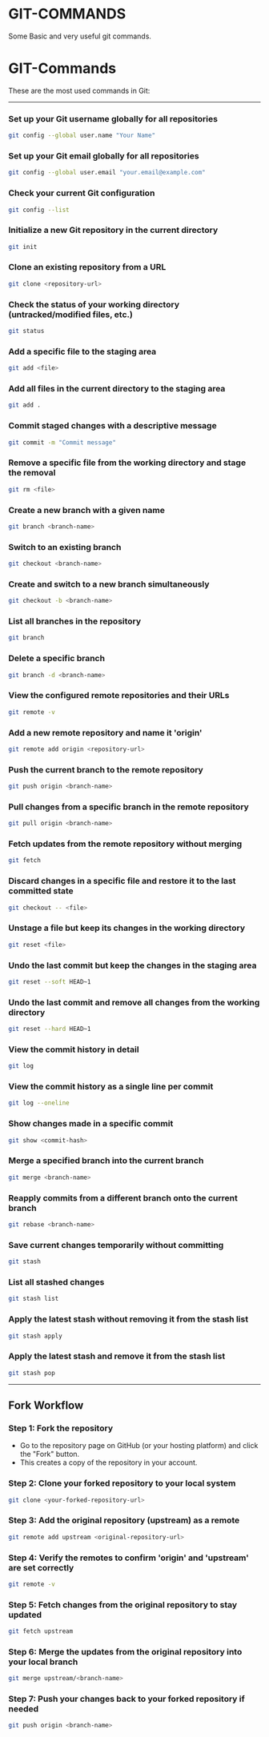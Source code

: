# GIT-COMMANDS
Some Basic and very useful git commands.
# GIT-Commands

These are the most used commands in Git:

---

### Set up your Git username globally for all repositories
```bash
git config --global user.name "Your Name"
```

### Set up your Git email globally for all repositories
```bash
git config --global user.email "your.email@example.com"
```

### Check your current Git configuration
```bash
git config --list
```

### Initialize a new Git repository in the current directory
```bash
git init
```

### Clone an existing repository from a URL
```bash
git clone <repository-url>
```

### Check the status of your working directory (untracked/modified files, etc.)
```bash
git status
```

### Add a specific file to the staging area
```bash
git add <file>
```

### Add all files in the current directory to the staging area
```bash
git add .
```

### Commit staged changes with a descriptive message
```bash
git commit -m "Commit message"
```

### Remove a specific file from the working directory and stage the removal
```bash
git rm <file>
```

### Create a new branch with a given name
```bash
git branch <branch-name>
```

### Switch to an existing branch
```bash
git checkout <branch-name>
```

### Create and switch to a new branch simultaneously
```bash
git checkout -b <branch-name>
```

### List all branches in the repository
```bash
git branch
```

### Delete a specific branch
```bash
git branch -d <branch-name>
```

### View the configured remote repositories and their URLs
```bash
git remote -v
```

### Add a new remote repository and name it 'origin'
```bash
git remote add origin <repository-url>
```

### Push the current branch to the remote repository
```bash
git push origin <branch-name>
```

### Pull changes from a specific branch in the remote repository
```bash
git pull origin <branch-name>
```

### Fetch updates from the remote repository without merging
```bash
git fetch
```

### Discard changes in a specific file and restore it to the last committed state
```bash
git checkout -- <file>
```

### Unstage a file but keep its changes in the working directory
```bash
git reset <file>
```

### Undo the last commit but keep the changes in the staging area
```bash
git reset --soft HEAD~1
```

### Undo the last commit and remove all changes from the working directory
```bash
git reset --hard HEAD~1
```

### View the commit history in detail
```bash
git log
```

### View the commit history as a single line per commit
```bash
git log --oneline
```

### Show changes made in a specific commit
```bash
git show <commit-hash>
```

### Merge a specified branch into the current branch
```bash
git merge <branch-name>
```

### Reapply commits from a different branch onto the current branch
```bash
git rebase <branch-name>
```

### Save current changes temporarily without committing
```bash
git stash
```

### List all stashed changes
```bash
git stash list
```

### Apply the latest stash without removing it from the stash list
```bash
git stash apply
```

### Apply the latest stash and remove it from the stash list
```bash
git stash pop
```

---

## Fork Workflow

### Step 1: Fork the repository
- Go to the repository page on GitHub (or your hosting platform) and click the "Fork" button.
- This creates a copy of the repository in your account.

### Step 2: Clone your forked repository to your local system
```bash
git clone <your-forked-repository-url>
```

### Step 3: Add the original repository (upstream) as a remote
```bash
git remote add upstream <original-repository-url>
```

### Step 4: Verify the remotes to confirm 'origin' and 'upstream' are set correctly
```bash
git remote -v
```

### Step 5: Fetch changes from the original repository to stay updated
```bash
git fetch upstream
```

### Step 6: Merge the updates from the original repository into your local branch
```bash
git merge upstream/<branch-name>
```

### Step 7: Push your changes back to your forked repository if needed
```bash
git push origin <branch-name>
